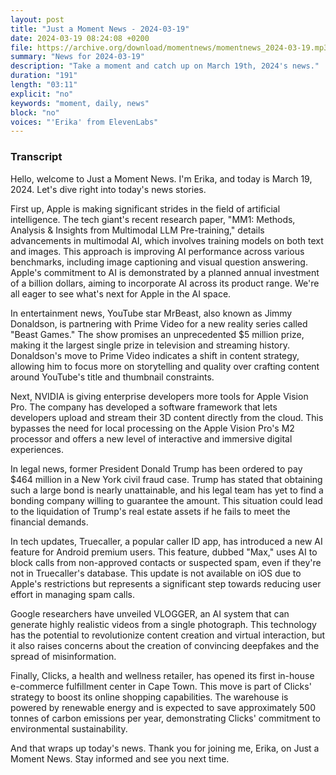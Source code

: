 ```yaml
---
layout: post
title: "Just a Moment News - 2024-03-19"
date: 2024-03-19 08:24:08 +0200
file: https://archive.org/download/momentnews/momentnews_2024-03-19.mp3
summary: "News for 2024-03-19"
description: "Take a moment and catch up on March 19th, 2024's news."
duration: "191"
length: "03:11"
explicit: "no"
keywords: "moment, daily, news"
block: "no"
voices: "'Erika' from ElevenLabs"
---
```


### Transcript

Hello, welcome to Just a Moment News. I'm Erika, and today is March 19, 2024. Let's dive right into today's news stories. 

First up, Apple is making significant strides in the field of artificial intelligence. The tech giant's recent research paper, "MM1: Methods, Analysis & Insights from Multimodal LLM Pre-training," details advancements in multimodal AI, which involves training models on both text and images. This approach is improving AI performance across various benchmarks, including image captioning and visual question answering. Apple's commitment to AI is demonstrated by a planned annual investment of a billion dollars, aiming to incorporate AI across its product range. We're all eager to see what's next for Apple in the AI space.

In entertainment news, YouTube star MrBeast, also known as Jimmy Donaldson, is partnering with Prime Video for a new reality series called "Beast Games." The show promises an unprecedented $5 million prize, making it the largest single prize in television and streaming history. Donaldson's move to Prime Video indicates a shift in content strategy, allowing him to focus more on storytelling and quality over crafting content around YouTube's title and thumbnail constraints.

Next, NVIDIA is giving enterprise developers more tools for Apple Vision Pro. The company has developed a software framework that lets developers upload and stream their 3D content directly from the cloud. This bypasses the need for local processing on the Apple Vision Pro's M2 processor and offers a new level of interactive and immersive digital experiences.

In legal news, former President Donald Trump has been ordered to pay $464 million in a New York civil fraud case. Trump has stated that obtaining such a large bond is nearly unattainable, and his legal team has yet to find a bonding company willing to guarantee the amount. This situation could lead to the liquidation of Trump's real estate assets if he fails to meet the financial demands.

In tech updates, Truecaller, a popular caller ID app, has introduced a new AI feature for Android premium users. This feature, dubbed "Max," uses AI to block calls from non-approved contacts or suspected spam, even if they're not in Truecaller's database. This update is not available on iOS due to Apple's restrictions but represents a significant step towards reducing user effort in managing spam calls.

Google researchers have unveiled VLOGGER, an AI system that can generate highly realistic videos from a single photograph. This technology has the potential to revolutionize content creation and virtual interaction, but it also raises concerns about the creation of convincing deepfakes and the spread of misinformation.

Finally, Clicks, a health and wellness retailer, has opened its first in-house e-commerce fulfillment center in Cape Town. This move is part of Clicks' strategy to boost its online shopping capabilities. The warehouse is powered by renewable energy and is expected to save approximately 500 tonnes of carbon emissions per year, demonstrating Clicks' commitment to environmental sustainability.

And that wraps up today's news. Thank you for joining me, Erika, on Just a Moment News. Stay informed and see you next time.
